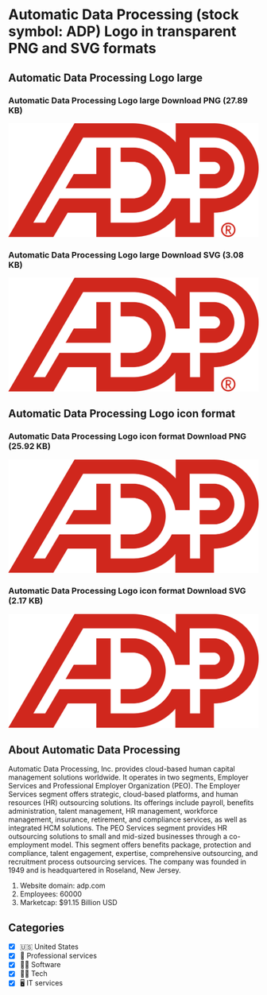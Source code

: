 # Automatic Data Processing (stock symbol: ADP) Logo in transparent PNG and SVG formats

## Automatic Data Processing Logo large

### Automatic Data Processing Logo large Download PNG (27.89 KB)

![Automatic Data Processing Logo large Download PNG (27.89 KB)](/img/orig/ADP_BIG-4b877908.png)

### Automatic Data Processing Logo large Download SVG (3.08 KB)

![Automatic Data Processing Logo large Download SVG (3.08 KB)](/img/orig/ADP_BIG-fa0f936c.svg)

## Automatic Data Processing Logo icon format

### Automatic Data Processing Logo icon format Download PNG (25.92 KB)

![Automatic Data Processing Logo icon format Download PNG (25.92 KB)](/img/orig/ADP-599b1a3f.png)

### Automatic Data Processing Logo icon format Download SVG (2.17 KB)

![Automatic Data Processing Logo icon format Download SVG (2.17 KB)](/img/orig/ADP-b4a0990b.svg)

## About Automatic Data Processing

Automatic Data Processing, Inc. provides cloud-based human capital management solutions worldwide. It operates in two segments, Employer Services and Professional Employer Organization (PEO). The Employer Services segment offers strategic, cloud-based platforms, and human resources (HR) outsourcing solutions. Its offerings include payroll, benefits administration, talent management, HR management, workforce management, insurance, retirement, and compliance services, as well as integrated HCM solutions. The PEO Services segment provides HR outsourcing solutions to small and mid-sized businesses through a co-employment model. This segment offers benefits package, protection and compliance, talent engagement, expertise, comprehensive outsourcing, and recruitment process outsourcing services. The company was founded in 1949 and is headquartered in Roseland, New Jersey.

1. Website domain: adp.com
2. Employees: 60000
3. Marketcap: $91.15 Billion USD


## Categories
- [x] 🇺🇸 United States
- [x] 💼 Professional services
- [x] 👨‍💻 Software
- [x] 👩‍💻 Tech
- [x] 🖥️ IT services
